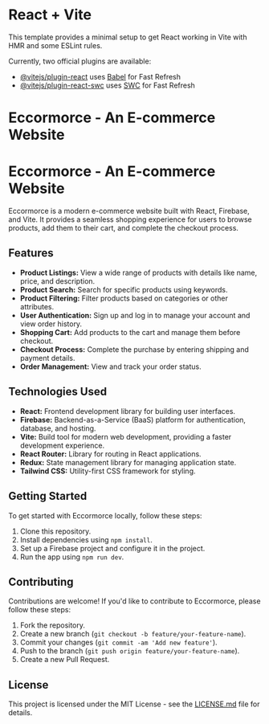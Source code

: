 # React + Vite

This template provides a minimal setup to get React working in Vite with HMR and some ESLint rules.

Currently, two official plugins are available:

- [@vitejs/plugin-react](https://github.com/vitejs/vite-plugin-react/blob/main/packages/plugin-react/README.md) uses [Babel](https://babeljs.io/) for Fast Refresh
- [@vitejs/plugin-react-swc](https://github.com/vitejs/vite-plugin-react-swc) uses [SWC](https://swc.rs/) for Fast Refresh
# Eccormorce - An E-commerce Website

# Eccormorce - An E-commerce Website

Eccormorce is a modern e-commerce website built with React, Firebase, and Vite. It provides a seamless shopping experience for users to browse products, add them to their cart, and complete the checkout process.

## Features

- **Product Listings:** View a wide range of products with details like name, price, and description.
- **Product Search:** Search for specific products using keywords.
- **Product Filtering:** Filter products based on categories or other attributes.
- **User Authentication:** Sign up and log in to manage your account and view order history.
- **Shopping Cart:** Add products to the cart and manage them before checkout.
- **Checkout Process:** Complete the purchase by entering shipping and payment details.
- **Order Management:** View and track your order status.

## Technologies Used

- **React:** Frontend development library for building user interfaces.
- **Firebase:** Backend-as-a-Service (BaaS) platform for authentication, database, and hosting.
- **Vite:** Build tool for modern web development, providing a faster development experience.
- **React Router:** Library for routing in React applications.
- **Redux:** State management library for managing application state.
- **Tailwind CSS:** Utility-first CSS framework for styling.

## Getting Started

To get started with Eccormorce locally, follow these steps:

1. Clone this repository.
2. Install dependencies using `npm install`.
3. Set up a Firebase project and configure it in the project.
4. Run the app using `npm run dev`.

## Contributing

Contributions are welcome! If you'd like to contribute to Eccormorce, please follow these steps:

1. Fork the repository.
2. Create a new branch (`git checkout -b feature/your-feature-name`).
3. Commit your changes (`git commit -am 'Add new feature'`).
4. Push to the branch (`git push origin feature/your-feature-name`).
5. Create a new Pull Request.

## License

This project is licensed under the MIT License - see the [LICENSE.md](LICENSE.md) file for details.

